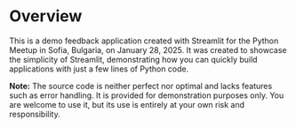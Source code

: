# Overview
This is a demo feedback application created with Streamlit for the Python Meetup in Sofia, Bulgaria, on January 28, 2025. It was created to showcase the simplicity of Streamlit, demonstrating how you can quickly build applications with just a few lines of Python code.

**Note:** The source code is neither perfect nor optimal and lacks features such as error handling. It is provided for demonstration purposes only. You are welcome to use it, but its use is entirely at your own risk and responsibility.

